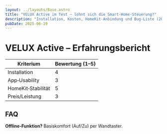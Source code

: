 ```yaml
---
layout: ../layouts/Base.astro
title: "VELUX Active im Test – lohnt sich die Smart‑Home‑Steuerung?"
description: "Installation, Kosten, HomeKit‑Anbindung und Bug‑Liste (2025‑Firmware v2.4)."
pubDate: 2025‑06‑19
---
```


# VELUX Active – Erfahrungsbericht

| Kriterium | Bewertung (1–5) |
|---|---|
| Installation | 4 |
| App‑Usability | 3 |
| HomeKit‑Stabilität | 5 |
| Preis/Leistung | 3 |

## FAQ  
**Offline‑Funktion?** Basiskomfort (Auf/Zu) per Wandtaster.
